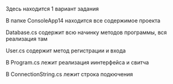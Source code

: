 Здесь находится 1 вариант задания

В папке ConsoleApp14 находится все содержимое проекта

Database.cs содержит всю начинку методов программы, вся реализация там

User.cs содержит метод регистрации и входа

В Program.cs лежит реализация иинтерфейса и свитча

В ConnectionString.cs лежит строка подкючения
